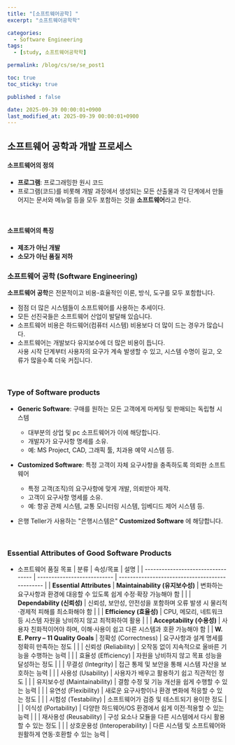 ```yaml
---
title: "[소프트웨어공학] "
excerpt: "소프트웨어공학학"

categories:
  - Software Engineering
tags:
  - [study, 소프트웨어공학학]

permalink: /blog/cs/se/se_post1

toc: true
toc_sticky: true

published : false

date: 2025-09-39 00:00:01+0900
last_modified_at: 2025-09-39 00:00:01+0900
---
```



## 소프트웨어 공학과 개발 프로세스

#### 소프트웨어의 정의

- **프로그램**: 프로그래밍한 원시 코드
- 프로그램(코드)를 비롯해 개발 과정에서 생성되는 모든 산출물과 각 단계에서 만들어지는 문서와 메뉴얼 등을 모두 포함하는 것을 **소프트웨어**라고 한다.

<br>

#### 소프트웨어의 특징
- **제조가 아닌 개발**
- **소모가 아닌 품질 저하**

### 소프트웨어 공학 (Software Engineering)
**소프트웨어 공학**은 전문적이고 비용-효율적인 이론, 방식, 도구를 모두 포함합니다.
- 점점 더 많은 시스템들이 소프트웨어를 사용하는 추세이다.
- 모든 선진국들은 소프트웨어 산업이 발달해 있습니다. 
- 소프트웨어 비용은 하드웨어(컴퓨터 시스템) 비용보다 더 많이 드는 경우가 많습니다. 
- 소프트웨어는 개발보다 유지보수에 더 많은 비용이 듭니다. <br> 사용 시작 단계부터 사용자의 요구가 계속 발생할 수 있고, 시스템 수명이 길고, 오류가 많을수록 더욱 커집니다.

<br>

### Type of Software products
- **Generic Software**: 구매를 원하는 모든 고객에게 마케팅 및 판매되는 독립형 시스템
    - 대부분의 상업 및 pc 소프트웨어가 이에 해당합니다.
    - 개발자가 요구사항 명세를 소유.
    - 예: MS Project, CAD, 그래픽 툴, 치과용 예약 시스템 등.

- **Customized Software**: 특정 고객이 자체 요구사항을 충족하도록 의뢰한 소프트웨어
    - 특정 고객(조직)의 요구사항에 맞게 개발, 의뢰받아 제작.
    - 고객이 요구사항 명세를 소유.
    - 예: 항공 관제 시스템, 교통 모니터링 시스템, 임베디드 제어 시스템 등.

- 은행 Teller가 사용하는 "은행시스템은" **Customized Software** 에 해당합니다.

<br>

### Essential Attributes of Good Software Products
- 소프트웨어 품질 목표
| 분류                                 | 속성/목표                       | 설명                                              |
| ---------------------------------- | --------------------------- | ----------------------------------------------- |
| **Essential Attributes**           | **Maintainability (유지보수성)** | 변화하는 요구사항과 환경에 대응할 수 있도록 쉽게 수정·확장 가능해야 함        |
|                                    | **Dependability (신뢰성)**     | 신뢰성, 보안성, 안전성을 포함하며 오류 발생 시 물리적·경제적 피해를 최소화해야 함 |
|                                    | **Efficiency (효율성)**        | CPU, 메모리, 네트워크 등 시스템 자원을 낭비하지 않고 최적화하여 활용       |
|                                    | **Acceptability (수용성)**     | 사용자 친화적이어야 하며, 이해·사용이 쉽고 다른 시스템과 호환 가능해야 함      |
| **W. E. Perry – 11 Quality Goals** | 정확성 (Correctness)           | 요구사항과 설계 명세를 정확히 만족하는 정도                        |
|                                    | 신뢰성 (Reliability)           | 오작동 없이 지속적으로 올바른 기능을 수행하는 능력                    |
|                                    | 효율성 (Efficiency)            | 자원을 낭비하지 않고 목표 성능을 달성하는 정도                      |
|                                    | 무결성 (Integrity)             | 접근 통제 및 보안을 통해 시스템 자산을 보호하는 능력                  |
|                                    | 사용성 (Usability)             | 사용자가 배우고 활용하기 쉽고 직관적인 정도                        |
|                                    | 유지보수성 (Maintainability)     | 결함 수정 및 기능 개선을 쉽게 수행할 수 있는 능력                   |
|                                    | 유연성 (Flexibility)           | 새로운 요구사항이나 환경 변화에 적응할 수 있는 정도                   |
|                                    | 시험성 (Testability)           | 소프트웨어가 검증 및 테스트되기 용이한 정도                        |
|                                    | 이식성 (Portability)           | 다양한 하드웨어/OS 환경에서 쉽게 이전·적용할 수 있는 능력              |
|                                    | 재사용성 (Reusability)          | 구성 요소나 모듈을 다른 시스템에서 다시 활용할 수 있는 정도              |
|                                    | 상호운용성 (Interoperability)    | 다른 시스템 및 소프트웨어와 원활하게 연동·호환할 수 있는 능력             |
